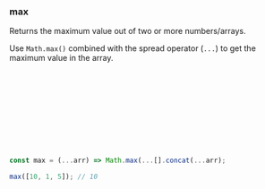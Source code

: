 ### max

Returns the maximum value out of two or more numbers/arrays.

Use `Math.max()` combined with the spread operator (`...`) to get the maximum value in the array.

```js











const max = (...arr) => Math.max(...[].concat(...arr);
```

```js
max([10, 1, 5]); // 10
```
